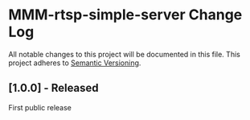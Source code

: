 # MMM-rtsp-simple-server Change Log
All notable changes to this project will be documented in this file.
This project adheres to [Semantic Versioning](http://semver.org/).


## [1.0.0] - Released

First public release
